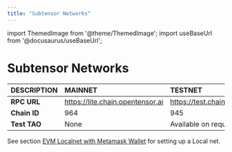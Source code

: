 ```yaml
---
title: "Subtensor Networks"
---
```


import ThemedImage from '@theme/ThemedImage';
import useBaseUrl from '@docusaurus/useBaseUrl';

# Subtensor Networks

| DESCRIPTION          | MAINNET                             | TESTNET                              | LOCALNET                 |
|:---------------------|:------------------------------------|:-------------------------------------|:-------------------------|
| **RPC URL**          | https://lite.chain.opentensor.ai    | https://test.chain.opentensor.ai     | http://localhost:9944    |
| **Chain ID**         | 964                                 | 945                                  | _see below_              |
| **Test TAO**         | None                                | Available on request                 | Use Alice account        |


See section [EVM Localnet with Metamask Wallet](./evm-localnet-with-metamask-wallet.md) for setting up a Local net.
